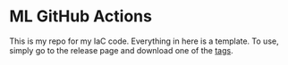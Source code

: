 # ML GitHub Actions
This is my repo for my IaC code. Everything in here is a template. To use, simply go to the release page and download one of the [tags](https://github.com/nclgbd/ML-GitHub-Actions/releases).
